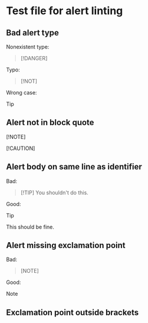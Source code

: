 # Test file for alert linting

## Bad alert type

Nonexistent type:

> [!DANGER]

Typo:

> [!NOT]

Wrong case:

> [!tip]

## Alert not in block quote

[!NOTE]

[!CAUTION]

## Alert body on same line as identifier

Bad:

> [!TIP] You shouldn't do this.

Good:

> [!TIP]
> This should be fine.

## Alert missing exclamation point

Bad:

> [NOTE]

Good:

> [!NOTE]

## Exclamation point outside brackets